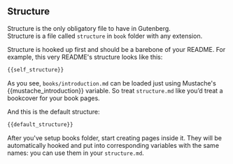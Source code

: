 Structure
---------

Structure is the only obligatory file to have in Gutenberg.  
Structure is a file called `structure` in `book` folder with any extension.

Structure is hooked up first and should be a barebone of your README.
For example, this very README's structure looks like this:

```md
{{self_structure}}
```

As you see, `books/introduction.md` can be loaded just using Mustache's
{{mustache_introduction}} variable. So treat `structure.md` like you’d treat
a bookcover for your book pages.

And this is the default structure:

```md
{{default_structure}}
```

After you've setup books folder, start creating pages inside it. They will be
automatically hooked and put into corresponding variables with the same names: you can use
them in your `structure.md`.
